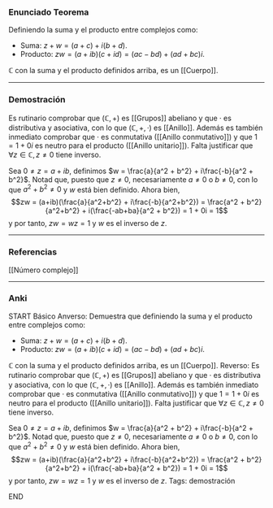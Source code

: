 ### Enunciado Teorema

Definiendo la suma y el producto entre complejos como:
- Suma: $z + w = (a + c) + i(b+d)$.
- Producto: $zw = (a+ib)(c+id) = (ac-bd)+(ad+bc)i$.

$\mathbb C$ con la suma y el producto definidos arriba, es un [[Cuerpo]].

---
### Demostración

Es rutinario comprobar que $(\mathbb C, +)$ es [[Grupos]] abeliano y que $·$ es distributiva y asociativa, con lo que $(\mathbb C, +, ·)$ es [[Anillo]]. Además es también inmediato comprobar que $·$ es conmutativa ([[Anillo conmutativo]]) y que $1 = 1+0i$ es neutro para el producto ([[Anillo unitario]]). Falta justificar que $\forall z \in \mathbb C, z \not = 0$ tiene inverso. 

Sea $0 \not = z = a+ib$, definimos $w = \frac{a}{a^2 + b^2} + i\frac{-b}{a^2 + b^2}$. Notad que, puesto que $z \not = 0$, necesariamente $a \not = 0$ o $b \not = 0$, con lo que $a^2 + b^2 \not = 0$ y $w$ está bien definido. Ahora bien,
$$zw = (a+ib)(\frac{a}{a^2+b^2} + i\frac{-b}{a^2+b^2}) = \frac{a^2 + b^2}{a^2+b^2} + i(\frac{-ab+ba}{a^2 + b^2}) = 1 + 0i = 1$$
y por tanto, $zw = wz = 1$ y $w$ es el inverso de $z$.

---
### Referencias

[[Número complejo]]

---
### Anki

START
Básico
Anverso: Demuestra que definiendo la suma y el producto entre complejos como:
- Suma: $z + w = (a + c) + i(b+d)$.
- Producto: $zw = (a+ib)(c+id) = (ac-bd)+(ad+bc)i$.

$\mathbb C$ con la suma y el producto definidos arriba, es un [[Cuerpo]].
Reverso: Es rutinario comprobar que $(\mathbb C, +)$ es [[Grupos]] abeliano y que $·$ es distributiva y asociativa, con lo que $(\mathbb C, +, ·)$ es [[Anillo]]. Además es también inmediato comprobar que $·$ es conmutativa ([[Anillo conmutativo]]) y que $1 = 1+0i$ es neutro para el producto ([[Anillo unitario]]). Falta justificar que $\forall z \in \mathbb C, z \not = 0$ tiene inverso. 

Sea $0 \not = z = a+ib$, definimos $w = \frac{a}{a^2 + b^2} + i\frac{-b}{a^2 + b^2}$. Notad que, puesto que $z \not = 0$, necesariamente $a \not = 0$ o $b \not = 0$, con lo que $a^2 + b^2 \not = 0$ y $w$ está bien definido. Ahora bien,
$$zw = (a+ib)(\frac{a}{a^2+b^2} + i\frac{-b}{a^2+b^2}) = \frac{a^2 + b^2}{a^2+b^2} + i(\frac{-ab+ba}{a^2 + b^2}) = 1 + 0i = 1$$
y por tanto, $zw = wz = 1$ y $w$ es el inverso de $z$.
Tags: demostración
<!--ID: 1705822944811-->
END
